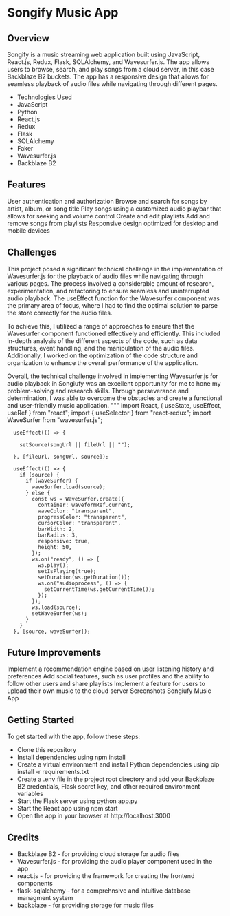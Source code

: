 # Songify Music App
## Overview
Songify is a music streaming web application built using JavaScript, React.js, Redux, Flask, SQLAlchemy, and Wavesurfer.js. The app allows users to browse, search,   and play songs from a cloud server, in this case Backblaze B2 buckets. The app has a responsive design that allows for seamless playback of audio files while           navigating through different pages.

* Technologies Used
* JavaScript
* Python
* React.js
* Redux
* Flask
* SQLAlchemy
* Faker
* Wavesurfer.js
* Backblaze B2


## Features
User authentication and authorization
Browse and search for songs by artist, album, or song title
Play songs using a customized audio playbar that allows for seeking and volume control
Create and edit playlists
Add and remove songs from playlists
Responsive design optimized for desktop and mobile devices
## Challenges
This project posed a significant technical challenge in the implementation of Wavesurfer.js for the playback of audio files while navigating through various pages. The process involved a considerable amount of research, experimentation, and refactoring to ensure seamless and uninterrupted audio playback. The useEffect function for the Wavesurfer component was the primary area of focus, where I had to find the optimal solution to parse the store correctly for the audio files.

To achieve this, I utilized a range of approaches to ensure that the Wavesurfer component functioned effectively and efficiently. This included in-depth analysis of the different aspects of the code, such as data structures, event handling, and the manipulation of the audio files. Additionally, I worked on the optimization of the code structure and organization to enhance the overall performance of the application.

Overall, the technical challenge involved in implementing Wavesurfer.js for audio playback in Songiufy was an excellent opportunity for me to hone my problem-solving and research skills. Through perseverance and determination, I was able to overcome the obstacles and create a functional and user-friendly music application.
"""
import React, { useState, useEffect, useRef } from "react";
import { useSelector } from "react-redux";
import WaveSurfer from "wavesurfer.js";
```
  useEffect(() => {

    setSource(songUrl || fileUrl || "");

  }, [fileUrl, songUrl, source]);

  useEffect(() => {
    if (source) {
      if (waveSurfer) {
        waveSurfer.load(source);
      } else {
        const ws = WaveSurfer.create({
          container: waveformRef.current,
          waveColor: "transparent",
          progressColor: "transparent",
          cursorColor: "transparent",
          barWidth: 2,
          barRadius: 3,
          responsive: true,
          height: 50,
        });
        ws.on("ready", () => {
          ws.play();
          setIsPlaying(true);
          setDuration(ws.getDuration());
          ws.on("audioprocess", () => {
            setCurrentTime(ws.getCurrentTime());
          });
        });
        ws.load(source);
        setWaveSurfer(ws);
      }
    }
  }, [source, waveSurfer]);

```



## Future Improvements
Implement a recommendation engine based on user listening history and preferences
Add social features, such as user profiles and the ability to follow other users and share playlists
Implement a feature for users to upload their own music to the cloud server
Screenshots
Songiufy Music App

## Getting Started
To get started with the app, follow these steps:

* Clone this repository
* Install dependencies using npm install
* Create a virtual environment and install Python dependencies using pip install -r requirements.txt
* Create a .env file in the project root directory and add your Backblaze B2 credentials, Flask secret key, and other required environment variables
* Start the Flask server using python app.py
* Start the React app using npm start
* Open the app in your browser at http://localhost:3000
## Credits
* Backblaze B2 - for providing cloud storage for audio files
* Wavesurfer.js - for providing the audio player component used in the app
* react.js - for providing the framework for creating the frontend components
* flask-sqlalchemy - for a comprehnsive and intuitive database managment system
* backblaze - for providing storage for music files
